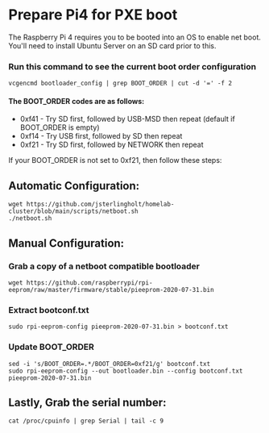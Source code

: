 
# Prepare Pi4 for PXE boot

The Raspberry Pi 4 requires you to be booted into an OS to enable net boot. You'll need to install Ubuntu Server on an SD card prior to this.

### Run this command to see the current boot order configuration
>   
    vcgencmd bootloader_config | grep BOOT_ORDER | cut -d '=' -f 2

#### The BOOT_ORDER codes are as follows:
-   0xf41 - Try SD first, followed by USB-MSD then repeat (default if BOOT_ORDER is empty)
-   0xf14 - Try USB first, followed by SD then repeat
-   0xf21 - Try SD first, followed by NETWORK then repeat

If your BOOT_ORDER is not set to 0xf21, then follow these steps:
##  Automatic Configuration:
>   
    wget https://github.com/jsterlingholt/homelab-cluster/blob/main/scripts/netboot.sh
    ./netboot.sh


##  Manual Configuration:

### Grab a copy of a netboot compatible bootloader
>   
    wget https://github.com/raspberrypi/rpi-eeprom/raw/master/firmware/stable/pieeprom-2020-07-31.bin

### Extract bootconf.txt
>   
    sudo rpi-eeprom-config pieeprom-2020-07-31.bin > bootconf.txt

### Update BOOT_ORDER
>   
    sed -i 's/BOOT_ORDER=.*/BOOT_ORDER=0xf21/g' bootconf.txt
    sudo rpi-eeprom-config --out bootloader.bin --config bootconf.txt pieeprom-2020-07-31.bin


## Lastly, Grab the serial number:
>
    cat /proc/cpuinfo | grep Serial | tail -c 9